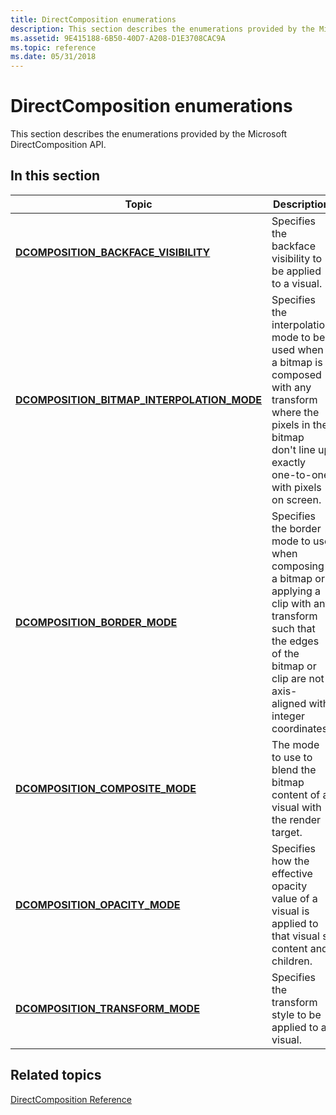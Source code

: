 ```yaml
---
title: DirectComposition enumerations
description: This section describes the enumerations provided by the Microsoft DirectComposition \ 32;API.
ms.assetid: 9E415188-6B50-40D7-A208-D1E3708CAC9A
ms.topic: reference
ms.date: 05/31/2018
---
```


# DirectComposition enumerations

This section describes the enumerations provided by the Microsoft DirectComposition API.

## In this section



| Topic                                                                                                  | Description                                                                                                                                                                                         |
|--------------------------------------------------------------------------------------------------------|-----------------------------------------------------------------------------------------------------------------------------------------------------------------------------------------------------|
| [**DCOMPOSITION\_BACKFACE\_VISIBILITY**](/windows/desktop/api/DcompTypes/ne-dcomptypes-dcomposition_backface_visibility)<br/>              | Specifies the backface visibility to be applied to a visual. <br/>                                                                                                                            |
| [**DCOMPOSITION\_BITMAP\_INTERPOLATION\_MODE**](/windows/desktop/api/DcompTypes/ne-dcomptypes-dcomposition_bitmap_interpolation_mode)<br/> | Specifies the interpolation mode to be used when a bitmap is composed with any transform where the pixels in the bitmap don't line up exactly one-to-one with pixels on screen. <br/>         |
| [**DCOMPOSITION\_BORDER\_MODE**](/windows/desktop/api/DcompTypes/ne-dcomptypes-dcomposition_border_mode)<br/>                              | Specifies the border mode to use when composing a bitmap or applying a clip with any transform such that the edges of the bitmap or clip are not axis-aligned with integer coordinates. <br/> |
| [**DCOMPOSITION\_COMPOSITE\_MODE**](/windows/desktop/api/DcompTypes/ne-dcomptypes-dcomposition_composite_mode)<br/>                        | The mode to use to blend the bitmap content of a visual with the render target.<br/>                                                                                                          |
| [**DCOMPOSITION\_OPACITY\_MODE**](/windows/desktop/api/dcomptypes/ne-dcomptypes-dcomposition_opacity_mode)<br/>                            | Specifies how the effective opacity value of a visual is applied to that visual s content and children.<br/>                                                                                  |
| [**DCOMPOSITION\_TRANSFORM\_MODE**](/previous-versions/windows/desktop/legacy/dn904487(v=vs.85))<br/>                        | Specifies the transform style to be applied to a visual. <br/>                                                                                                                                |



 

## Related topics

<dl> <dt>

[DirectComposition Reference](reference.md)
</dt> </dl>

 

